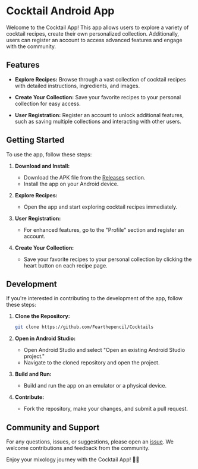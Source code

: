 # Cocktail Android App

Welcome to the Cocktail App! This app allows users to explore a variety of cocktail recipes, create their own personalized collection. Additionally, users can register an account to access advanced features and engage with the community.

## Features

- **Explore Recipes:** Browse through a vast collection of cocktail recipes with detailed instructions, ingredients, and images.

- **Create Your Collection:** Save your favorite recipes to your personal collection for easy access.

- **User Registration:** Register an account to unlock additional features, such as saving multiple collections and interacting with other users.

## Getting Started

To use the app, follow these steps:

1. **Download and Install:**
   - Download the APK file from the [Releases](https://github.com/Fearthepencil/Cocktails/releases) section.
   - Install the app on your Android device.

2. **Explore Recipes:**
   - Open the app and start exploring cocktail recipes immediately.

3. **User Registration:**
   - For enhanced features, go to the "Profile" section and register an account.

4. **Create Your Collection:**
   - Save your favorite recipes to your personal collection by clicking the heart button on each recipe page.
  

## Development

If you're interested in contributing to the development of the app, follow these steps:

1. **Clone the Repository:**
   ```bash
   git clone https://github.com/Fearthepencil/Cocktails
   ```

2. **Open in Android Studio:**
   - Open Android Studio and select "Open an existing Android Studio project."
   - Navigate to the cloned repository and open the project.

3. **Build and Run:**
   - Build and run the app on an emulator or a physical device.

4. **Contribute:**
   - Fork the repository, make your changes, and submit a pull request.

## Community and Support

For any questions, issues, or suggestions, please open an [issue](https://github.com/Fearthepencil/Cocktails/issues). We welcome contributions and feedback from the community.

Enjoy your mixology journey with the Cocktail App! 🍹✨
